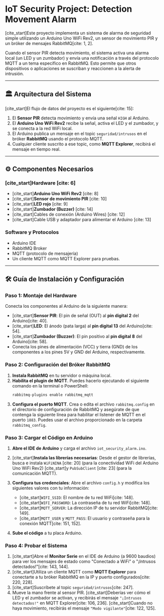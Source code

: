 # IoT Security Project: Detection Movement Alarm

[cite_start]Este proyecto implementa un sistema de alarma de seguridad simple utilizando un Arduino Uno WiFi Rev2, un sensor de movimiento PIR y un bróker de mensajes RabbitMQ[cite: 1, 2].

Cuando el sensor PIR detecta movimiento, el sistema activa una alarma local (un LED y un zumbador) y envía una notificación a través del protocolo MQTT a un tema específico en RabbitMQ. Esto permite que otros dispositivos o aplicaciones se suscriban y reaccionen a la alerta de intrusión.



---

## 🏛️ Arquitectura del Sistema

[cite_start]El flujo de datos del proyecto es el siguiente[cite: 15]:
1.  El **Sensor PIR** detecta movimiento y envía una señal `HIGH` al Arduino.
2.  El **Arduino Uno WiFi Rev2** recibe la señal, activa el LED y el zumbador, y se conecta a la red WiFi local.
3.  El Arduino publica un mensaje en el topic `seguridad/intrusos` en el bróker **RabbitMQ** usando el protocolo MQTT.
4.  Cualquier cliente suscrito a ese topic, como **MQTT Explorer**, recibirá el mensaje en tiempo real.

---

## ⚙️ Componentes Necesarios

### [cite_start]Hardware [cite: 6]
* [cite_start]**Arduino Uno WiFi Rev2** [cite: 8]
* [cite_start]**Sensor de movimiento PIR** [cite: 10]
* [cite_start]**LED rojo** [cite: 9]
* [cite_start]**Zumbador (Buzzer)** [cite: 14]
* [cite_start]Cables de conexión (Arduino Wires) [cite: 12]
* [cite_start]Cable USB y adaptador para alimentar el Arduino [cite: 13]

### Software y Protocolos
* Arduino IDE
* RabbitMQ Broker
* MQTT (protocolo de mensajería)
* Un cliente MQTT como MQTT Explorer para pruebas.

---

## 🛠️ Guía de Instalación y Configuración

### Paso 1: Montaje del Hardware

Conecta los componentes al Arduino de la siguiente manera:
* [cite_start]**Sensor PIR**: El pin de señal (OUT) al **pin digital 2** del Arduino[cite: 40].
* [cite_start]**LED**: El ánodo (pata larga) al **pin digital 13** del Arduino[cite: 54].
* [cite_start]**Zumbador (Buzzer)**: El pin positivo al **pin digital 8** del Arduino[cite: 58].
* Conecta los pines de alimentación (VCC) y tierra (GND) de los componentes a los pines 5V y GND del Arduino, respectivamente.

### Paso 2: Configuración del Bróker RabbitMQ

1.  **Instala RabbitMQ** en tu servidor o máquina local.
2.  **Habilita el plugin de MQTT**. Puedes hacerlo ejecutando el siguiente comando en la terminal o PowerShell:
    ```sh
    rabbitmq-plugins enable rabbitmq_mqtt
    ```
3.  **Configura el puerto MQTT**. Crea o edita el archivo `rabbitmq.config` en el directorio de configuración de RabbitMQ y asegúrate de que contenga la siguiente línea para habilitar el listener de MQTT en el puerto `1883`. Puedes usar el archivo proporcionado en la carpeta `rabbitmq_config`.

### Paso 3: Cargar el Código en Arduino

1.  **Abre el IDE de Arduino** y carga el archivo `iot_security_alarm.ino`.
2.  [cite_start]**Instala las librerías necesarias**: Desde el gestor de librerías, busca e instala `WiFiNINA` [cite: 20] (para la conectividad WiFi del Arduino Uno WiFi Rev2) [cite_start]y `PubSubClient` [cite: 23] (para la comunicación MQTT).
3.  **Configura tus credenciales**: Abre el archivo `config.h` y modifica los siguientes valores con tu información:
    * [cite_start]`WIFI_SSID`: El nombre de tu red WiFi[cite: 148].
    * [cite_start]`WIFI_PASSWORD`: La contraseña de tu red WiFi[cite: 148].
    * [cite_start]`MQTT_SERVER`: La dirección IP de tu servidor RabbitMQ[cite: 149].
    * [cite_start]`MQTT_USER` y `MQTT_PASS`: El usuario y contraseña para la conexión MQTT[cite: 151, 152].

4.  **Sube el código** a tu placa Arduino.

### Paso 4: Probar el Sistema

1.  [cite_start]Abre el **Monitor Serie** en el IDE de Arduino (a 9600 baudios) para ver los mensajes de estado como "Conectado a WiFi" o "¡Intrusos detectados!"[cite: 143, 144].
2.  [cite_start]Utiliza un cliente MQTT como **MQTT Explorer** para conectarte a tu bróker RabbitMQ en la IP y puerto configurados[cite: 220, 228].
3.  [cite_start]Suscríbete al topic `seguridad/intrusos`[cite: 247].
4.  Mueve la mano frente al sensor PIR. [cite_start]Deberías ver cómo el LED y el zumbador se activan, y recibirás el mensaje `"¡Intrusos detectados!"` en MQTT Explorer[cite: 106, 236]. [cite_start]Cuando no haya movimiento, recibirás el mensaje `"Modo vigilante"`[cite: 122, 125].